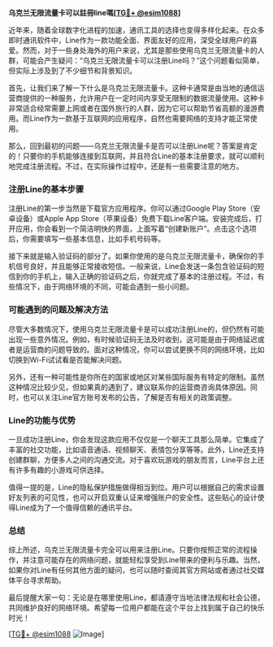 **乌克兰无限流量卡可以註冊line嗎[[TG💪+ @esim1088](https://t.me/s/esim1088)]**

近年来，随着全球数字化进程的加速，通讯工具的选择也变得多样化起来。在众多即时通讯软件中，Line作为一款功能全面、界面友好的应用，深受全球用户的喜爱。然而，对于一些身处海外的用户来说，尤其是那些使用乌克兰无限流量卡的人群，可能会产生疑问：“乌克兰无限流量卡可以注册Line吗？”这个问题看似简单，但实际上涉及到了不少细节和背景知识。

首先，让我们来了解一下什么是乌克兰无限流量卡。这种卡通常是由当地的通信运营商提供的一种服务，允许用户在一定时间内享受无限制的数据流量使用。这种卡非常适合经常需要上网或者在国外旅行的人群，因为它可以帮助节省高额的漫游费用。而Line作为一款基于互联网的应用程序，自然也需要网络的支持才能正常使用。

那么，回到最初的问题——乌克兰无限流量卡是否可以注册Line呢？答案是肯定的！只要你的手机能够连接到互联网，并且符合Line的基本注册要求，就可以顺利地完成注册流程。不过，在实际操作过程中，还是有一些需要注意的地方。

### 注册Line的基本步骤

注册Line的第一步当然是下载官方应用程序。你可以通过Google Play Store（安卓设备）或Apple App Store（苹果设备）免费下载Line客户端。安装完成后，打开应用，你会看到一个简洁明快的界面，上面写着“创建新账户”。点击这个选项后，你需要填写一些基本信息，比如手机号码等。

接下来就是输入验证码的部分了。如果你使用的是乌克兰无限流量卡，确保你的手机信号良好，并且能够正常接收短信。一般来说，Line会发送一条包含验证码的短信到你的手机上，输入正确的验证码之后，你就完成了基本的注册过程。不过，有些情况下，由于网络环境的不同，可能会遇到一些小问题。

### 可能遇到的问题及解决方法

尽管大多数情况下，使用乌克兰无限流量卡是可以成功注册Line的，但仍然有可能出现一些意外情况。例如，有时候验证码无法及时收到，这可能是由于网络延迟或者是运营商的问题导致的。面对这种情况，你可以尝试更换不同的网络环境，比如切换到Wi-Fi试试看是否能解决问题。

另外，还有一种可能性是你所在的国家或地区对某些国际服务有特定的限制。虽然这种情况比较少见，但如果真的遇到了，建议联系你的运营商咨询具体原因。同时，也可以关注Line官方账号发布的公告，了解是否有相关的政策调整。

### Line的功能与优势

一旦成功注册Line，你会发现这款应用不仅仅是一个聊天工具那么简单。它集成了丰富的社交功能，比如语音通话、视频聊天、表情包分享等等。此外，Line还支持创建群聊，方便多人之间的沟通交流。对于喜欢玩游戏的朋友而言，Line平台上还有许多有趣的小游戏可供选择。

值得一提的是，Line的隐私保护措施做得相当到位。用户可以根据自己的需求设置好友列表的可见性，也可以开启双重认证来增强账户的安全性。这些贴心的设计使得Line成为了一个值得信赖的通讯平台。

### 总结

综上所述，乌克兰无限流量卡完全可以用来注册Line。只要你按照正常的流程操作，并注意可能存在的网络问题，就能轻松享受到Line带来的便利与乐趣。当然，如果你对Line有任何其他方面的疑问，也可以随时查阅其官方网站或者通过社交媒体平台寻求帮助。

最后提醒大家一句：无论是在哪里使用Line，都请遵守当地法律法规和社会公德，共同维护良好的网络环境。希望每一位用户都能在这个平台上找到属于自己的快乐时光！

[[TG💪+ @esim1088](https://t.me/s/esim1088) ![Image](https://i.postimg.cc/4NQfJmqS/Snipaste-2025-05-13-00-14-12.png)]